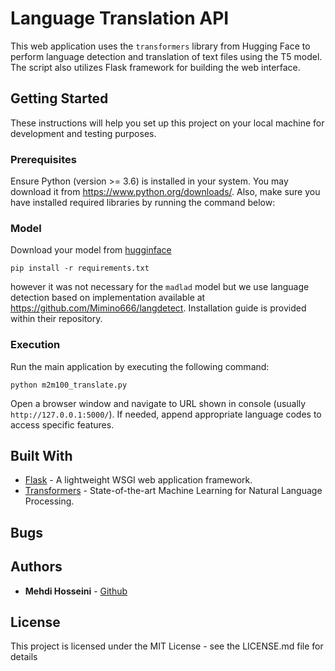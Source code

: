 # Language Translation API
This web application uses the `transformers` library from Hugging Face to perform language detection and translation of text files using the T5 model. The script also utilizes Flask framework for building the web interface.

## Getting Started
These instructions will help you set up this project on your local machine for development and testing purposes.

### Prerequisites
Ensure Python (version >= 3.6) is installed in your system. You may download it from https://www.python.org/downloads/. Also, make sure you have installed required libraries by running the command below:
### Model
Download your model from [hugginface](https://huggingface.co/google/madlad400-3b-mt)
```
pip install -r requirements.txt
```
however it was not necessary for the `madlad` model but 
we use language detection based on implementation available at https://github.com/Mimino666/langdetect. Installation guide is provided within their repository.

### Execution
Run the main application by executing the following command:
```
python m2m100_translate.py
```
Open a browser window and navigate to URL shown in console (usually `http://127.0.0.1:5000/`). If needed, append appropriate language codes to access specific features.

## Built With
* [Flask](https://flask.palletsprojects.com/) - A lightweight WSGI web application framework.
* [Transformers](https://huggingface.co/transformers/) - State-of-the-art Machine Learning for Natural Language Processing.

## Bugs

## Authors
* **Mehdi Hosseini**  - [ Github ](https://github.com/guipelder)


## License
This project is licensed under the MIT License - see the LICENSE.md file for details

